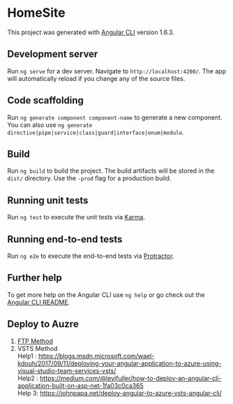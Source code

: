 # HomeSite

This project was generated with [Angular CLI](https://github.com/angular/angular-cli) version 1.6.3.

## Development server

Run `ng serve` for a dev server. Navigate to `http://localhost:4200/`. The app will automatically reload if you change any of the source files.

## Code scaffolding

Run `ng generate component component-name` to generate a new component. You can also use `ng generate directive|pipe|service|class|guard|interface|enum|module`.

## Build

Run `ng build` to build the project. The build artifacts will be stored in the `dist/` directory. Use the `-prod` flag for a production build.

## Running unit tests

Run `ng test` to execute the unit tests via [Karma](https://karma-runner.github.io).

## Running end-to-end tests

Run `ng e2e` to execute the end-to-end tests via [Protractor](http://www.protractortest.org/).

## Further help

To get more help on the Angular CLI use `ng help` or go check out the [Angular CLI README](https://github.com/angular/angular-cli/blob/master/README.md).

## Deploy to Auzre
1. [FTP Method](https://www.newventuresoftware.com/blog/deploying-angular-4-cli-apps-to-iis-on-azure)
2. VSTS Method  
Help1 : https://blogs.msdn.microsoft.com/wael-kdouh/2017/09/11/deploying-your-angular-application-to-azure-using-visual-studio-team-services-vsts/  
Help2 : https://medium.com/@levifuller/how-to-deploy-an-angular-cli-application-built-on-asp-net-1fa03c0ca365  
Help 3: https://johnpapa.net/deploy-angular-to-azure-vsts-angular-cli/